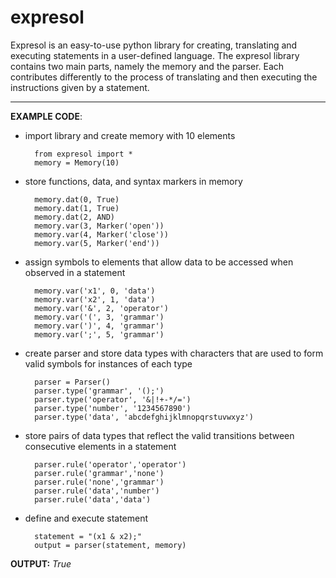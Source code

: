 # expresol

Expresol is an easy-to-use python library for creating, translating and executing statements in a user-defined language. The expresol library contains two main parts, namely the memory and the parser. Each contributes differently to the process of translating and then executing the instructions given by a statement.

---

__EXAMPLE CODE__:

- import library and create memory with 10 elements
        
        from expresol import *
        memory = Memory(10)

- store functions, data, and syntax markers in memory  

        memory.dat(0, True)
        memory.dat(1, True)
        memory.dat(2, AND)
        memory.var(3, Marker('open'))
        memory.var(4, Marker('close'))
        memory.var(5, Marker('end'))

- assign symbols to elements that allow data to be accessed when observed in a statement 

        memory.var('x1', 0, 'data')
        memory.var('x2', 1, 'data')
        memory.var('&', 2, 'operator')
        memory.var('(', 3, 'grammar')
        memory.var(')', 4, 'grammar')
        memory.var(';', 5, 'grammar')

- create parser and store data types with characters that are used to form valid symbols for instances of each type

        parser = Parser()
        parser.type('grammar', '();')
        parser.type('operator', '&|!+-*/=')
        parser.type('number', '1234567890')
        parser.type('data', 'abcdefghijklmnopqrstuvwxyz')

- store pairs of data types that reflect the valid transitions between consecutive elements in a statement

        parser.rule('operator','operator')
        parser.rule('grammar','none')
        parser.rule('none','grammar')
        parser.rule('data','number')
        parser.rule('data','data')

- define and execute statement

        statement = "(x1 & x2);"
        output = parser(statement, memory)

__OUTPUT:__ *True*
